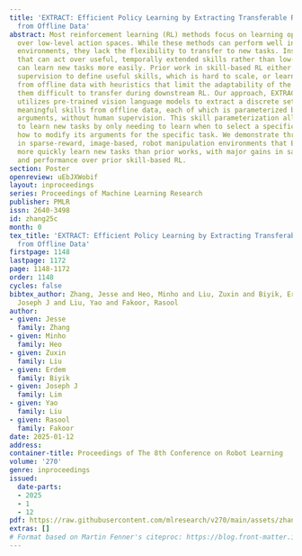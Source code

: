 ```yaml
---
title: 'EXTRACT: Efficient Policy Learning by Extracting Transferable Robot Skills
  from Offline Data'
abstract: Most reinforcement learning (RL) methods focus on learning optimal policies
  over low-level action spaces. While these methods can perform well in their training
  environments, they lack the flexibility to transfer to new tasks. Instead, RL agents
  that can act over useful, temporally extended skills rather than low-level actions
  can learn new tasks more easily. Prior work in skill-based RL either requires expert
  supervision to define useful skills, which is hard to scale, or learns a skill-space
  from offline data with heuristics that limit the adaptability of the skills, making
  them difficult to transfer during downstream RL. Our approach, EXTRACT, instead
  utilizes pre-trained vision language models to extract a discrete set of semantically
  meaningful skills from offline data, each of which is parameterized by continuous
  arguments, without human supervision. This skill parameterization allows robots
  to learn new tasks by only needing to learn when to select a specific skill and
  how to modify its arguments for the specific task. We demonstrate through experiments
  in sparse-reward, image-based, robot manipulation environments that EXTRACT can
  more quickly learn new tasks than prior works, with major gains in sample efficiency
  and performance over prior skill-based RL.
section: Poster
openreview: uEbJXWobif
layout: inproceedings
series: Proceedings of Machine Learning Research
publisher: PMLR
issn: 2640-3498
id: zhang25c
month: 0
tex_title: 'EXTRACT: Efficient Policy Learning by Extracting Transferable Robot Skills
  from Offline Data'
firstpage: 1148
lastpage: 1172
page: 1148-1172
order: 1148
cycles: false
bibtex_author: Zhang, Jesse and Heo, Minho and Liu, Zuxin and Biyik, Erdem and Lim,
  Joseph J and Liu, Yao and Fakoor, Rasool
author:
- given: Jesse
  family: Zhang
- given: Minho
  family: Heo
- given: Zuxin
  family: Liu
- given: Erdem
  family: Biyik
- given: Joseph J
  family: Lim
- given: Yao
  family: Liu
- given: Rasool
  family: Fakoor
date: 2025-01-12
address:
container-title: Proceedings of The 8th Conference on Robot Learning
volume: '270'
genre: inproceedings
issued:
  date-parts:
  - 2025
  - 1
  - 12
pdf: https://raw.githubusercontent.com/mlresearch/v270/main/assets/zhang25c/zhang25c.pdf
extras: []
# Format based on Martin Fenner's citeproc: https://blog.front-matter.io/posts/citeproc-yaml-for-bibliographies/
---
```

